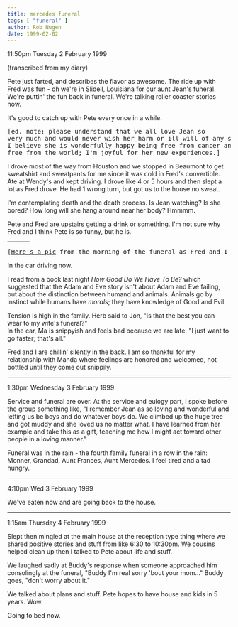 ```yaml
---
title: mercedes funeral
tags: [ "funeral" ]
author: Rob Nugen
date: 1999-02-02
---
```


<p class=date>11:50pm Tuesday 2 February 1999</p>
<p class=note>(transcribed from my diary)</p>

<p>Pete just farted, and describes the flavor as awesome. The ride up with Fred was fun - oh we're in Slidell, Louisiana for our aunt Jean's funeral. We're puttin' the fun back in funeral. We're talking roller coaster stories now.

<p>It's good to catch up with Pete every once in a while.

<p><pre>[ed. note: please understand that we all love Jean so
very much and would never wish her harm or ill will of any sort.
I believe she is wonderfully happy being free from cancer and 
free from the world; I'm joyful for her new experiences.]</pre>

<p>I drove most of the way from Houston and we stopped in Beaumont to get sweatshirt and sweatpants for me since it was cold in Fred's convertible. Ate at Wendy's and kept driving. I drove like 4 or 5 hours and then slept a lot as Fred drove. He had 1 wrong turn, but got us to the house no sweat.

<p>I'm contemplating death and the death process. Is Jean watching? Is she bored? How long will she hang around near her body?  Hmmmm.

<p>Pete and Fred are upstairs getting a drink or something. I'm not sure why Fred and I think Pete is so funny, but he is.

<p><hr align="left" width="10%">

<p><pre>[<a href="/journal/images/rob/rob_undies.jpg">Here's a pic</a> from the morning of the funeral as Fred and I were getting ready.]</pre>

<p>In the car driving now.

<p>I read from a book last night <em>How Good Do We Have To Be?</em> which suggested that the Adam and Eve story isn't about Adam and Eve failing, but about the distinction between humand and animals. Animals go by instinct while humans have <em>morals</em>; they have knowledge of Good and Evil.

<p>Tension is high in the family. Herb said to Jon, "is that the best you can wear to my wife's funeral?"
<br>In the car, Ma is snippyish and feels bad because we are late. "I just want to go faster; that's all."

<p>Fred and I are chillin' silently in the back. I am so thankful for my relationship with Manda where feelings are honored and welcomed, not bottled until they come out snippily.

<p><hr>

<p class=date>1:30pm Wednesday 3 February 1999</p>

<p>Service and funeral are over. At the service and eulogy part, I spoke before the group something like, "I remember Jean as so loving and wonderful and letting us be boys and do whatever boys do. We climbed up the huge tree and got muddy and she loved us no matter what. I have learned from her example and take this as a gift, teaching me how I might act toward other people in a loving manner."

<p>Funeral was in the rain - the fourth family funeral in a row in the rain: Monner, Grandad, Aunt Frances, Aunt Mercedes. I feel tired and a tad hungry.

<p><hr>

<p class=date>4:10pm Wed 3 February 1999</p>

<p>We've eaten now and are going back to the house.

<p><hr>

<p class=date>1:15am Thursday 4 February 1999</p>

<p>Slept then mingled at the main house at the reception type thing where we shared positive stories and stuff from like 6:30 to 10:30pm. We cousins helped clean up then I talked to Pete about life and stuff.

<p>We laughed sadly at Buddy's response when someone approached him consolingly at the funeral, "Buddy I'm real sorry 'bout your mom..." Buddy goes, "don't worry about it."

<p>We talked about plans and stuff. Pete hopes to have house and kids in 5 years. Wow.

<p>Going to bed now.
